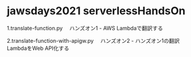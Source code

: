# jawsdays2021 serverlessHandsOn
1.translate-function.py
　ハンズオン1 - AWS Lambdaで翻訳する

2.translate-function-with-apigw.py
　ハンズオン2 - ハンズオン1の翻訳LambdaをWeb API化する
